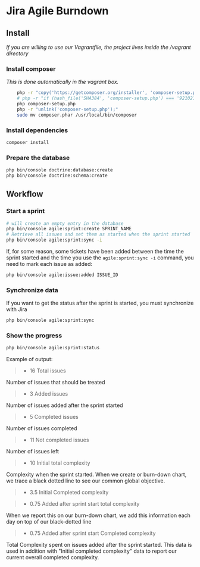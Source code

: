 Jira Agile Burndown
=============

Install
-------

_If you are willing to use our Vagrantfile, the project lives inside the /vagrant directory_

### Install composer

_This is done automatically in the vagrant box._
```bash
    php -r "copy('https://getcomposer.org/installer', 'composer-setup.php');"
    # php -r "if (hash_file('SHA384', 'composer-setup.php') === '92102166af5abdb03f49ce52a40591073a7b859a86e8ff13338cf7db58a19f7844fbc0bb79b2773bf30791e935dbd938') { echo 'Installer verified'; } else { echo 'Installer corrupt'; unlink('composer-setup.php'); } echo PHP_EOL;"
    php composer-setup.php
    php -r "unlink('composer-setup.php');"
    sudo mv composer.phar /usr/local/bin/composer
```

### Install dependencies

```bash
composer install
```

### Prepare the database

```bash
php bin/console doctrine:database:create
php bin/console doctrine:schema:create
```

Workflow
--------

### Start a sprint

```bash
# will create an empty entry in the database
php bin/console agile:sprint:create SPRINT_NAME
# Retrieve all issues and set them as started when the sprint started
php bin/console agile:sprint:sync -i
```

If, for some reason, some tickets have been added between the time the sprint started and the time you use the `agile:sprint:sync -i` command, you need to mark each issue as added:
```bash
php bin/console agile:issue:added ISSUE_ID
```

### Synchronize data

If you want to get the status after the sprint is started, you must synchronize with Jira

```bash
php bin/console agile:sprint:sync
```

### Show the progress

```bash
php bin/console agile:sprint:status
```

Example of output:

> * 16 Total issues

Number of issues that should be treated

> * 3 Added issues

Number of issues added after the sprint started

> * 5 Completed issues

Number of issues completed

> * 11 Not completed issues

Number of issues left

> * 10 Initial total complexity

Complexity when the sprint started.
When we create or burn-down chart, we trace a black dotted line to see our common global objective.

> * 3.5 Initial Completed complexity

> * 0.75 Added after sprint start total complexity

When we report this on our burn-down chart, we add this information each day on top of our black-dotted line

> * 0.75 Added after sprint start Completed complexity

Total Complexity spent on issues added after the sprint started.
This data is used in addition with "Initial completed complexity" data to report our current overall completed complexity.
